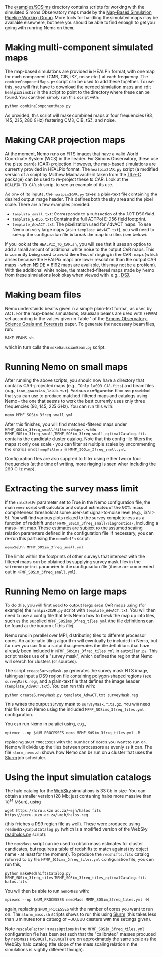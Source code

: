 The [examples/SOSims](https://github.com/simonsobs/nemo/tree/master/examples/SOSims) 
directory contains scripts for working with
the simulated Simons Observatory maps made by the 
[Map-Based Simulation Pipeline Working Group](https://github.com/simonsobs/map_based_simulations).
More tools for handling the simulated maps may be available elsewhere,
but here you should be able to find enough to get you going with 
running Nemo on them.

# Making multi-component simulated maps

The map-based simulations are provided in HEALPix format, with one map 
for each component (CMB, CIB, tSZ, noise etc.) at each frequency. The 
`combineComponentMaps.py` script can be used to add these
together. To use this, you will first have to download the needed 
[simulation maps](https://github.com/simonsobs/map_based_simulations) and 
edit `healpixSimsDir` in the script to point to the directory where 
these can be found. You can then simply run this script with:

```
python combineComponentMaps.py
```

As provided, this script will make combined maps at four frequencies
(93, 145, 225, 280 GHz) featuring CMB, CIB, tSZ, and noise.

# Making CAR projection maps

At the moment, Nemo runs on FITS images that have a valid World 
Coordinate System (WCS) in the header. For Simons Observatory, these
use the plate carrée (CAR) projection. However, the map-based 
simulations are currently provided in HEALPix format. The 
`healpix2CAR.py` script (a modified version of a script by
Mathew Madhavacheril taken from the [TILe-C](https://github.com/ACTCollaboration/tile-c)
package) can be used to re-project these to CAR. Look at the 
`HEALPIX_TO_CAR.sh` script to see an example of its use.

As one of its inputs, the `healpix2CAR.py` takes a plain-text file 
containing the desired output image header. This defines both the sky 
area and the pixel scale. There are a few examples provided:

* `template_small.txt`: Corresponds to a subsection of the ACT D56 field. 
* `template_E-D56.txt`: Contains the full ACTPol E-D56 field footprint.
* `template_AdvACT.txt`: The pixelization used for AdvACT maps. To use Nemo on very large maps (as in `template_AdvACT.txt`), you will need to set-up the configuration file to break the map into tiles (see below).

If you look at the `HEALPIX_TO_CAR.sh`, you will see that it uses an option
to add a small amount of additional white noise to the output CAR maps. 
This is currently being used to avoid the effect of ringing in the CAR maps 
(which arises because the HEALPix maps are lower resolution than the output
CAR maps - when NSIDE = 8192 maps are available, this may not be a problem).
With the additional white noise, the matched-filtered maps made by Nemo from
these simulations look okay when viewed with, e.g., 
[DS9](http://ds9.si.edu/site/Home.html).

# Making beam files

Nemo understands beams given in a simple plain-text format, as used by
ACT. For the map-based simulations, Gaussian beams are used with FHWM
set according to the values given in Table 1 of the 
[Simons Observatory: Science Goals and Forecasts](https://ui.adsabs.harvard.edu/abs/2019JCAP...02..056A/abstract) 
paper. To generate the necessary beam files, run:
```
MAKE_BEAMS.sh
```
which in turn calls the `makeGaussianBeam.py` script.

# Running Nemo on small maps

After running the above scripts, you should now have a directory that contains
CAR-projected maps (e.g., `TOnly_la093_CAR.fits`) and beam files 
(e.g., `beam_gaussian_la093.txt`). Various configuration files are provided 
that you can use to produce matched-filtered maps and catalogs using Nemo - the
one that seems to work the best currently uses only three frequencies 
(93, 145, 225 GHz). You can run this with:

```
nemo MFMF_SOSim_3freq_small.yml
```

After this finishes, you will find matched-filtered maps under 
`MFMF_SOSim_3freq_small/filteredMaps/`, while 
`MFMF_SOSim_3freq_small/MFMF_SOSim_3freq_small_optimalCatalog.fits` contains the 
candidate cluster catalog. Note that this config file filters the maps at only 
one scale - you can filter at multiple scales by uncommenting the entries under
`mapFilters` in `MFMF_SOSim_3freq_small.yml`.

Configuration files are also supplied to filter using either two or four 
frequencies (at the time of writing, more ringing is seen when including the 
280 GHz map).

# Extracting the survey mass limit

If the `calcSelFn` parameter set to True in the Nemo configuration file, the
main `nemo` script will calculate and output estimates of the 90% mass 
completeness threshold at some user-set signal-to-noise level (e.g., S/N > 5). 
You will find various plots related to the survey completeness as a 
function of redshift under `MFMF_SOSim_3freq_small/diagnostics/`, including a
mass-limit map. These estimates are subject to the assumed scaling relation 
parameters defined in the configuration file. If necessary, you can re-run 
this part using the `nemoSelFn` script:
    
```
nemoSelFn MFMF_SOSim_3freq_small.yml
```

The limits within the footprints of other surveys that intersect with the 
filtered maps can be obtained by supplying survey mask files in the 
`selFnFootprints` parameter in the configuration file (these are commented out
in `MFMF_SOSim_3freq_small.yml`). 

# Running Nemo on large maps

To do this, you will first need to output large area CAR maps using (for example)
the `healpix2CAR.py` script with `template_AdvACT.txt`. You will then need to 
use a config file that tells Nemo how to break the map up into tiles, such as
the supplied `MFMF_SOSims_3freq_tiles.yml` (the tile definitions can be found at
the bottom of this file). 

Nemo runs in parallel over MPI, distributing tiles to different processor cores. 
An automatic tiling algorithm will eventually be included in Nemo, but for now 
you can find a script that generates the tile definitions that have already been
included in `MFMF_SOSims_3freq_tiles.yml` in `autotiler.py`. This script makes 
use of a "survey mask", which defines the region that Nemo will search for 
clusters (or sources). 

The script `createSurveyMask.py` generates the survey mask FITS image, taking as
input a DS9 region file containing polygon-shaped regions (see 
`surveyMask.reg`), and a plain-text file that defines the image header
(`template_AdvACT.txt`). You can run this with:

```
python createSurveyMask.py template_AdvACT.txt surveyMask.reg
```

This writes the output survey mask to `surveyMask.fits.gz`. You will need this 
file to run Nemo using the included `MFMF_SOSims_3freq_tiles.yml` configuration.

You can run Nemo in parallel using, e.g.,
```
mpiexec --np $NUM_PROCESSES nemo MFMF_SOSim_3freq_tiles.yml -M
```
replacing `$NUM_PROCESSES` with the number of cores you want to run on. Nemo
will divide up the tiles between processors as evenly as it can. The file 
`slurm_nemo.sh` shows how Nemo can be run on a cluster that uses the 
[Slurm](https://slurm.schedmd.com/overview.html) job scheduler.

# Using the input simulation catalogs

The halo catalog for the [WebSky](https://mocks.cita.utoronto.ca/index.php/WebSky_Extragalactic_CMB_Mocks) 
simulations is 33 Gb in size. You can 
obtain a smaller version (28 Mb; just containing halos more massive than 
10<sup>14</sup> MSun), using
```
wget https://acru.ukzn.ac.za/~mjh/halos.fits https://acru.ukzn.ac.za/~mjh/halos.reg
```
(this fetches a DS9 region file as well). These were produced using `readWebSkyInputCatalog.py` (which is a 
modified version of the WebSky [readhalos.py](https://mocks.cita.utoronto.ca/data/websky/v0.0/readhalos.py)
script).

The `nemoMass` script can be used to obtain mass estimates for cluster candidates, but
requires a table of redshifts to match against (by object name - at least for the moment).
To produce the `redshifts.fits` catalog referred to by the `MFMF_SOSims_3freq_tiles.yml`
configuration file, you can run this,

```
python makeRedshiftsCatalog.py MFMF_SOSim_3freq_tiles/MFMF_SOSim_3freq_tiles_optimalCatalog.fits halos.fits 
```

You will then be able to run `nemoMass` with:
```
mpiexec --np $NUM_PROCESSES nemoMass MFMF_SOSim_3freq_tiles.yml -M
```
again, replacing `$NUM_PROCESSES` with the number of cores you want to run on. The 
`slurm_mass.sh` scripts shows to run this using [Slurm](https://slurm.schedmd.com/overview.html) 
(this takes less than 3 minutes for a catalog of ~30,000 clusters with the settings given).

Note `rescaleFactor` in `massOptions` in the `MFMF_SOSim_3freq_tiles.yml` configuration file
has been set such that the "calibrated" masses produced by `nemoMass` (`M500Cal`, `M200mCal`) are on
approximately the same scale as the WebSky halo catalog (the slope of the mass scaling
relation in the simulations is slightly different though).
